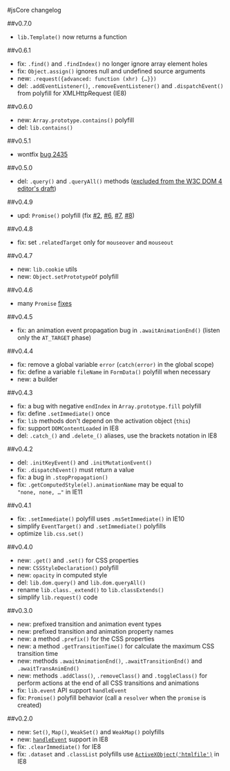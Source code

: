 #jsCore changelog

##v0.7.0

 - `lib.Template()` now returns a function

##v0.6.1

 - fix: `.find()` and `.findIndex()` no longer ignore array element holes
 - fix: `Object.assign()` ignores null and undefined source arguments
 - new: `.request({advanced: function (xhr) {…}})`
 - del: `.addEventListener()`, `.removeEventListener()` and `.dispatchEvent()` from polyfill for XMLHttpRequest (IE8)

##v0.6.0

 - new: `Array.prototype.contains()` polyfill
 - del: `lib.contains()`

##v0.5.1

 - wontfix [bug 2435](https://bugs.ecmascript.org/show_bug.cgi?id=2435)

##v0.5.0

 - del: `.query()` and `.queryAll()` methods ([excluded from the W3C DOM 4 editor's draft](https://github.com/w3c/dom/commit/26355318c1013ea13c9d209665d14d2c13e28827))

##v0.4.9

 - upd: `Promise()` polyfill (fix [#2](https://github.com/Octane/Promise/issues/2), [#6](https://github.com/Octane/Promise/pull/6), [#7](https://github.com/Octane/Promise/issues/7), [#8](https://github.com/Octane/Promise/issues/8))

##v0.4.8

 - fix: set `.relatedTarget` only for `mouseover` and `mouseout`

##v0.4.7

 - new: `lib.cookie` utils
 - new: `Object.setPrototypeOf` polyfill

##v0.4.6

 - many `Promise` [fixes](https://github.com/Octane/Promise/releases)

##v0.4.5

 - fix: an animation event propagation bug in `.awaitAnimationEnd()` (listen only the `AT_TARGET` phase)

##v0.4.4

 - fix: remove a global variable `error` (`catch(error)` in the global scope)
 - fix: define a variable `fileName` in `FormData()` polyfill when necessary
 - new: a builder

##v0.4.3

 - fix: a bug with negative `endIndex` in `Array.prototype.fill` polyfill
 - fix: define `.setImmediate()` once
 - fix: `lib` methods don't depend on the activation object (`this`)
 - fix: support `DOMContentLoaded` in IE8
 - del: `.catch_()` and `.delete_()` aliases, use the brackets notation in IE8

##v0.4.2

 - del: `.initKeyEvent()` and `.initMutationEvent()`
 - fix: `.dispatchEvent()` must return a value
 - fix: a bug in `.stopPropagation()`
 - fix: `.getComputedStyle(el).animationName` may be equal to `"none, none, …"` in IE11

##v0.4.1

- fix: `.setImmediate()` polyfill uses `.msSetImmediate()` in IE10
- simplify `EventTarget()` and `.setImmediate()` polyfills
- optimize `lib.css.set()`

##v0.4.0

 - new: `.get()` and `.set()` for CSS properties
 - new: `CSSStyleDeclaration()` polyfill
 - new: `opacity` in computed style
 - del: `lib.dom.query()` and `lib.dom.queryAll()`
 - rename `lib.class._extend()` to `lib.classExtends()`
 - simplify `lib.request()` code

##v0.3.0

 - new: prefixed transition and animation event types
 - new: prefixed transition and animation property names
 - new: a method `.prefix()` for the CSS properties
 - new: a method `.getTransitionTime()` for calculate the maximum CSS transition time
 - new: methods `.awaitAnimationEnd()`, `.awaitTransitionEnd()` and `.awaitTransAnimEnd()`
 - new: methods `.addClass()`, `.removeClass()` and `.toggleClass()` for perform actions at the end of all CSS transitions and animations
 - fix: `lib.event` API support `handleEvent`
 - fix: `Promise()` polyfill behavior (call a `resolver` when the `promise` is created)

##v0.2.0

 - new: `Set()`, `Map()`, `WeakSet()` and `WeakMap()` polyfills
 - new: [`handleEvent`](https://github.com/Octane/jsCore/issues/1) support in IE8
 - fix: `.clearImmediate()` for IE8
 - fix: `.dataset` and `.classList` polyfills use [`ActiveXObject('htmlfile')`](https://github.com/es-shims/es5-shim/issues/152) in IE8
